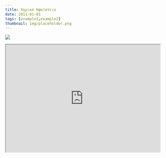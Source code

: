 ```yaml
---
title: Χημικό Ηφαίστειο
date: 2011-01-01
tags: [example1,example2]
thumbnail: img/placeholder.png
---
```

![](https://encrypted-tbn3.gstatic.com/images?q=tbn:ANd9GcSuUrr-jH-Pik-ojKwYZbHb676GXICeu6h8Gl_Ia8FXM5lEkIP0VA) 
<iframe height="350" src="https://docs.google.com/file/d/0B_I1oSy0BsA3ajNYZm9teFJQMnM/preview" width="500"></iframe>
